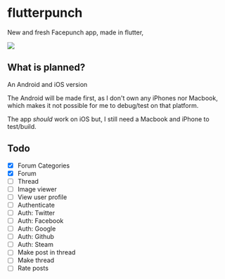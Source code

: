 # flutterpunch
New and fresh Facepunch app, made in flutter,

![](https://my.mixtape.moe/jnwsbb.jpg)

## What is planned?
An Android and iOS version

The Android will be made first, as I don't own any iPhones nor Macbook, which makes it not possible for me to debug/test on that platform.

The app *should* work on iOS but, I still need a Macbook and iPhone to test/build.

## Todo
- [x] Forum Categories
- [x] Forum
- [ ] Thread
- [ ] Image viewer
- [ ] View user profile
- [ ] Authenticate
- [ ] Auth: Twitter
- [ ] Auth: Facebook
- [ ] Auth: Google
- [ ] Auth: Github
- [ ] Auth: Steam
- [ ] Make post in thread
- [ ] Make thread
- [ ] Rate posts
